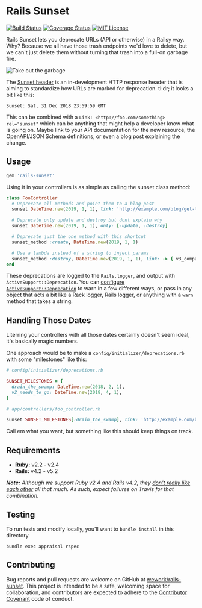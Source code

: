 # Rails Sunset

[![Build Status][travis-image]][travis-url]
[![Coverage Status][coveralls-image]][coveralls-url]
[![MIT License][license-image]][license-url]

Rails Sunset lets you deprecate URLs (API or otherwise) in a Railsy way. Why? Because we all have those trash endpoints we'd love to delete, but we can't just delete them without turning that trash into a full-on garbage fire.

![Take out the garbage](https://user-images.githubusercontent.com/67381/32471240-46bc2786-c32a-11e7-8d0b-903ade85413b.jpeg)

The [Sunset header][sunset-draft] is an in-development HTTP response header that is aiming to standardize how URLs are marked for deprecation. tl:dr; it looks a bit like this:

```
Sunset: Sat, 31 Dec 2018 23:59:59 GMT
```

This can be combined with a `Link: <http://foo.com/something> rel="sunset"` which can be anything that might help a developer know what is going on. Maybe link to your API documentation for the new resource, the OpenAPI/JSON Schema definitions, or even a blog post explaining the change.

[sunset-draft]: https://tools.ietf.org/html/draft-wilde-sunset-header-03

## Usage

```ruby
gem 'rails-sunset'
```

Using it in your controllers is as simple as calling the sunset class method:

``` ruby
class FooController
  # Deprecate all methods and point them to a blog post
  sunset DateTime.new(2019, 1, 1), link: 'http://example.com/blog/get-them-foos-outta-here'

  # Deprecate only update and destroy but dont explain why
  sunset DateTime.new(2019, 1, 1), only: [:update, :destroy]

  # Deprecate just the one method with this shortcut
  sunset_method :create, DateTime.new(2019, 1, 1)

  # Use a lambda instead of a string to inject params
  sunset_method :destroy, DateTime.new(2019, 1, 1), link: -> { v3_company_url(params['id']) }
end
```

These deprecations are logged to the `Rails.logger`, and output with `ActiveSupport::Deprecation`. You can [configure `ActiveSupport::Deprecation`][active-support-deprecation] to warn in a few different ways, or pass in any object that acts a bit like a Rack logger, Rails logger, or anything with a `warn` method that takes a string.

[active-support-deprecation]: http://api.rubyonrails.org/classes/ActiveSupport/Deprecation/Behavior.html

## Handling Those Dates

Literring your controllers with all those dates certainly doesn't seem ideal, it's basically magic numbers.

One approach would be to make a `config/initializer/deprecations.rb` with some "milestones" like this:

``` ruby
# config/initializer/deprecations.rb

SUNSET_MILESTONES = {
  drain_the_swamp: DateTime.new(2018, 2, 1),
  v2_needs_to_go: DateTime.new(2018, 4, 1),
}
```

``` ruby
# app/controllers/foo_controller.rb

sunset SUNSET_MILESTONES[:drain_the_swamp], link: 'http://example.com/blog/get-them-foos-outta-here'
```

Call em what you want, but something like this should keep things on track.

## Requirements

- **Ruby:** v2.2 - v2.4
- **Rails:** v4.2 - v5.2

_**Note:** Although we support Ruby v2.4 and Rails v4.2, they [don't really like each other][it-is-known] all that much. As such, expect failures on Travis for that combination._

[it-is-known]: https://stackoverflow.com/questions/41504106/ruby-2-4-and-rails-4-stack-level-too-deep-systemstackerror

## Testing

To run tests and modify locally, you'll want to `bundle install` in this directory.

``` shell
bundle exec appraisal rspec
```

## Contributing

Bug reports and pull requests are welcome on GitHub at [wework/rails-sunset](https://github.com/wework/rails-sunset). This project is intended to be a safe, welcoming space for collaboration, and contributors are expected to adhere to the [Contributor Covenant](http://contributor-covenant.org) code of conduct.


[coveralls-image]:https://coveralls.io/repos/github/wework/rails-sunset/badge.svg?branch=master
[coveralls-url]:https://coveralls.io/github/wework/rails-sunset?branch=master

[travis-url]:https://travis-ci.org/wework/rails-sunset
[travis-image]: https://travis-ci.org/wework/rails-sunset.svg?branch=master

[license-url]: LICENSE
[license-image]: http://img.shields.io/badge/license-MIT-000000.svg?style=flat-square
